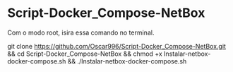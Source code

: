 # Script-Docker_Compose-NetBox

Com o modo root, isira essa comando no terminal.


git clone https://github.com/Oscar996/Script-Docker_Compose-NetBox.git && cd Script-Docker_Compose-NetBox && chmod +x Instalar-netbox-docker-compose.sh && ./Instalar-netbox-docker-compose.sh 
